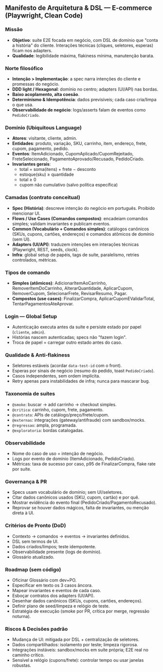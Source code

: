 ## Manifesto de Arquitetura & DSL — E-commerce (Playwright, Clean Code)

### Missão

- **Objetivo**: suíte E2E focada em negócio, com DSL de domínio que "conta a história" do cliente. Interações técnicas (cliques, seletores, esperas) ficam nos adapters.
- **Qualidade**: legibilidade máxima, flakiness mínima, manutenção barata.

### Norte filosófico

- **Intenção > Implementação**: a spec narra intenções do cliente e promessas do negócio.
- **DDD light / Hexagonal**: domínio no centro; adapters (UI/API) nas bordas.
- **Baixo acoplamento, alta coesão**.
- **Determinismo & Idempotência**: dados previsíveis; cada caso cria/limpa o que usa.
- **Observabilidade de negócio**: logs/asserts falam de eventos como `PedidoCriado`.

### Domínio (Ubiquitous Language)

- **Atores**: visitante, cliente, admin.
- **Entidades**: produto, variação, SKU, carrinho, item, endereço, frete, cupom, pagamento, pedido.
- **Eventos**: ItemAdicionado, CupomAplicado/CupomRejeitado, FreteSelecionado, PagamentoAprovado/Recusado, PedidoCriado.
- **Invariantes gerais**:
  - total = soma(itens) + frete − desconto
  - estoque(sku) ≥ quantidade
  - total ≥ 0
  - cupom não cumulativo (salvo política específica)

### Camadas (contrato conceitual)

- **Spec (História)**: descreve intenção do negócio em português. Proibido mencionar UI.
- **Flows / Use Cases (Comandos compostos)**: encadeiam comandos simples; validam invariantes e publicam eventos.
- **Common (Vocabulário + Comandos simples)**: catálogos canônicos (SKUs, cupons, cartões, endereços) e comandos atômicos de domínio (sem UI).
- **Adapters (UI/API)**: traduzem intenções em interações técnicas (Playwright, REST, seeds, clock).
- **Infra**: global setup de papéis, tags de suíte, paralelismo, retries controlados, métricas.

### Tipos de comando

- **Simples (atômicos)**: AdicionarItemAoCarrinho, RemoverItemDoCarrinho, AlterarQuantidade, AplicarCupom, RemoverCupom, SelecionarFrete, RevisarResumo, Pagar.
- **Compostos (use cases)**: FinalizarCompra, AplicarCupomEValidarTotal, TentarPagamentosAteAprovar.

### Login — Global Setup

- Autenticação executa antes da suíte e persiste estado por papel (`cliente`, `admin`).
- Histórias nascem autenticadas; specs não "fazem login".
- Troca de papel = carregar outro estado antes do caso.

### Qualidade & Anti-flakiness

- Seletores estáveis (acordar `data-test-id` com o front).
- Esperas por sinais de negócio (resumo do pedido, toast `PedidoCriado`).
- Casos independentes, sem ordem implícita.
- Retry apenas para instabilidades de infra; nunca para mascarar bug.

### Taxonomia de suítes

- `@smoke`: buscar → add carrinho → checkout simples.
- `@critica`: carrinho, cupom, frete, pagamento.
- `@contrato`: APIs de catálogo/preço/frete/cupom.
- `@externas`: integrações (gateway/antifraude) com sandbox/mocks.
- `@regressao`: ampla, programada.
- `@exploratoria`: bordas catalogadas.

### Observabilidade

- Nome do caso de uso = intenção de negócio.
- Logs por evento de domínio (ItemAdicionado, PedidoCriado).
- Métricas: taxa de sucesso por caso, p95 de FinalizarCompra, flake rate por suíte.

### Governança & PR

- Specs usam vocabulário de domínio; sem UI/seletores.
- Citar dados canônicos usados (SKU, cupom, cartão) e por quê.
- Mostrar evidência do evento final (PedidoCriado/PagamentoRecusado).
- Reprovar se houver dados mágicos, falta de invariantes, ou menção direta à UI.

### Critérios de Pronto (DoD)

- Contexto → comandos → eventos → invariantes definidos.
- DSL sem termos de UI.
- Dados criados/limpos; teste idempotente.
- Observabilidade presente (logs de domínio).
- Glossário atualizado.

### Roadmap (sem código)

- Oficinar Glossário com dev+PO.
- Especificar em texto os 3 casos âncora.
- Mapear invariantes e eventos de cada caso.
- Esboçar contratos dos adapters (UI/API).
- Desenhar dados canônicos (SKUs, cupons, cartões, endereços).
- Definir plano de seed/limpeza e relógio de teste.
- Estratégia de execução (smoke por PR, crítica por merge, regressão noturna).

### Riscos & Decisões padrão

- Mudança de UI: mitigada por DSL + centralização de seletores.
- Dados compartilhados: isolamento por teste; limpeza rigorosa.
- Integrações instáveis: sandbox/mocks em suíte própria; E2E real no caminho crítico.
- Sensível a relógio (cupons/frete): controlar tempo ou usar janelas robustas.
